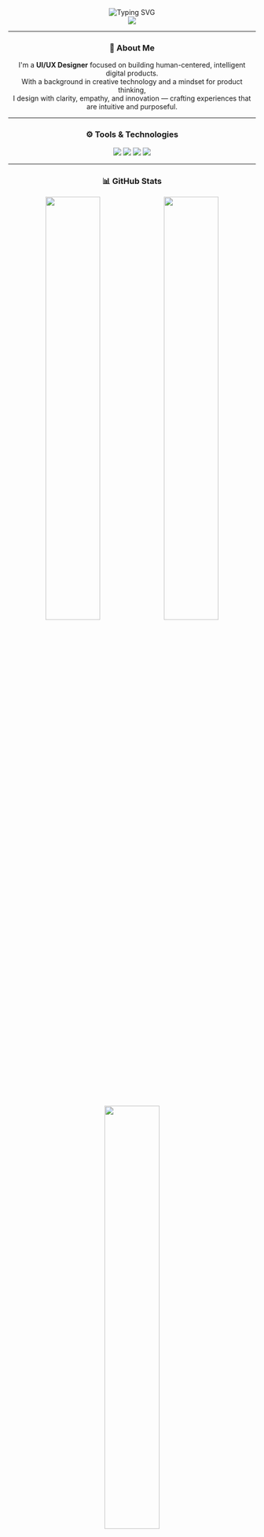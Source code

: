 <div align="center">

<img src="https://readme-typing-svg.herokuapp.com?font=Fira+Code&size=26&pause=1000&color=00FACC&center=true&vCenter=true&width=650&lines=Hello%2C+I'm+Dexter+Macaraeg.;UI%2FUX+Designer+%7C+Creative+Technologist.;Designing+with+Purpose+%26+Clarity." alt="Typing SVG" />

<br/>

<img src="https://img.shields.io/badge/Designing%20Tomorrow-%2300FACC?style=flat-square&logo=figma&logoColor=white" />

---

### 🧠 About Me

I'm a **UI/UX Designer** focused on building human-centered, intelligent digital products.  
With a background in creative technology and a mindset for product thinking,  
I design with clarity, empathy, and innovation — crafting experiences that are intuitive and purposeful.

---

### ⚙️ Tools & Technologies

<!-- Modern minimalist badge set -->

<p align="center">
  <img src="https://img.shields.io/badge/Figma-%232C2C2C?style=for-the-badge&logo=figma&logoColor=F24E1E" />
  <img src="https://img.shields.io/badge/Framer-%23000000?style=for-the-badge&logo=framer&logoColor=white" />
  <img src="https://img.shields.io/badge/Dribbble-%232C2C2C?style=for-the-badge&logo=dribbble&logoColor=EA4C89" />
  <img src="https://img.shields.io/badge/Canva-%2300C4CC?style=for-the-badge&logo=canva&logoColor=white" />
</p>

---

### 📊 GitHub Stats

<p align="center">
  <img src="https://github-readme-stats.vercel.app/api?username=dextermacaraeg&theme=tokyonight&hide_border=true&show_icons=true&count_private=true" width="47%" />
  <img src="https://nirzak-streak-stats.vercel.app/?user=dextermacaraeg&theme=tokyonight&hide_border=true" width="47%" />
  <br/><br/>
  <img src="https://github-readme-stats.vercel.app/api/top-langs/?username=dextermacaraeg&layout=compact&theme=tokyonight&hide_border=true" width="47%" />
</p>

---

### 🤝 Connect With Me

<p align="center">
  <a href="https://linkedin.com/in/dextermacaraeg">
    <img src="https://img.shields.io/badge/LinkedIn-%230077B5.svg?style=for-the-badge&logo=linkedin&logoColor=white" />
  </a>
  <a href="https://dribbble.com/dextermacaraeg">
    <img src="https://img.shields.io/badge/Dribbble-%23EA4C89.svg?style=for-the-badge&logo=dribbble&logoColor=white" />
  </a>
  <a href="https://yourportfolio.com">
    <img src="https://img.shields.io/badge/Portfolio-%23FF6D00.svg?style=for-the-badge&logo=web&logoColor=white" />
  </a>
</p>

---

[![](https://visitcount.itsvg.in/api?id=dextermacaraeg&icon=0&color=12&pretty=true)](https://visitcount.itsvg.in)

<!-- Designed with precision. Delivered with passion. -->

</div>
